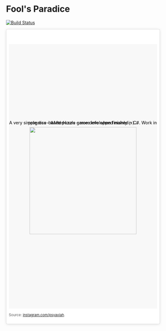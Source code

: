 # Fool's Paradice

[![Build Status](https://travis-ci.org/aredfox/Fools-Paradice.svg?branch=master)](https://travis-ci.org/aredfox/Fools-Paradice)

<blockquote class="instagram-media" data-instgrm-captioned data-instgrm-version="7" style=" background:#FFF; border:0; border-radius:3px; box-shadow:0 0 1px 0 rgba(0,0,0,0.5),0 1px 10px 0 rgba(0,0,0,0.15); margin: 1px; max-width:658px; padding:0; width:99.375%; width:-webkit-calc(100% - 2px); width:calc(100% - 2px);"><div style="padding:8px;"> <div style=" background:#F8F8F8; line-height:0; margin-top:40px; padding:50.0% 0; text-align:center; width:100%;">
<p style="color: #000 !important">A very simple dice-based puzzle game developped mainly in C#. Work in progress - #AfterHours - more info when finished ;-)...</p>
<img height=350 width=350 src="https://scontent-bru2-1.xx.fbcdn.net/v/t1.0-9/16406988_10154985652421091_5592325034416016589_n.jpg?oh=3993dfab9ab5714c7abd97ef4137fb7c&oe=590CC5BD"/></div> <p><small>Source: <a href="https://www.instagram.com/p/BQCroMQhaIR/?taken-by=psyaviah" target="_blank">instagram.com/psyaviah</a>.</small></p></div></blockquote>
